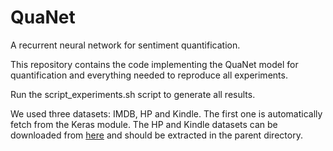 # QuaNet
A recurrent neural network for sentiment quantification.

This repository contains the code implementing the QuaNet model for quantification and everything needed to reproduce all experiments.

Run the script_experiments.sh script to generate all results.

We used three datasets: IMDB, HP and Kindle. The first one is automatically fetch from the Keras module. 
The HP and Kindle datasets can be downloaded from 
<a href=http://hlt.isti.cnr.it/quantification/data/quanet_hp_kindle_datasets.zip>here</a> and should be extracted in the
parent directory.
